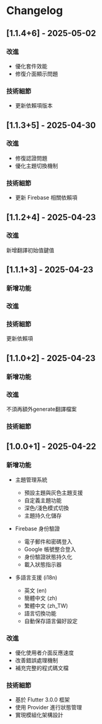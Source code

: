 # Changelog

## [1.1.4+6] - 2025-05-02

### 改進
* 優化套件效能
* 修復介面顯示問題

### 技術細節
* 更新依賴項版本

## [1.1.3+5] - 2025-04-30

### 改進
* 修復認證問題
* 優化主題切換機制

### 技術細節
* 更新 Firebase 相關依賴項

## [1.1.2+4] - 2025-04-23

### 改進
新增翻譯初始值鍵值

## [1.1.1+3] - 2025-04-23

### 新增功能

### 改進

### 技術細節
更新依賴項

## [1.1.0+2] - 2025-04-23

### 新增功能

### 改進
不須再額外generate翻譯檔案

### 技術細節

## [1.0.0+1] - 2025-04-22

### 新增功能
* 主題管理系統
  - 預設主題與灰色主題支援
  - 自定義主題功能
  - 深色/淺色模式切換
  - 主題持久化儲存

* Firebase 身份驗證
  - 電子郵件和密碼登入
  - Google 帳號整合登入
  - 身份驗證狀態持久化
  - 載入狀態指示器

* 多語言支援 (i18n)
  - 英文 (en)
  - 簡體中文 (zh)
  - 繁體中文 (zh_TW)
  - 語言切換功能
  - 自動保存語言偏好設定

### 改進
* 優化使用者介面反應速度
* 改善錯誤處理機制
* 補充完整的程式碼文檔

### 技術細節
* 基於 Flutter 3.0.0 框架
* 使用 Provider 進行狀態管理
* 實現模組化架構設計
